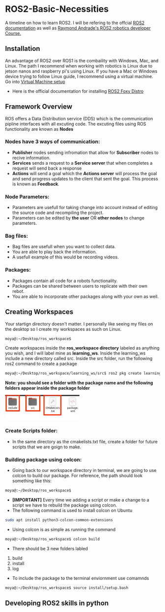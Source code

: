 # ROS2-Basic-Necessities
A timeline on how to learn ROS2. I will be refering to the offcial [ROS2 documentation](https://docs.ros.org/en/foxy/index.html) as well as [Raymond Andrade's ROS2 robotics developer Course.](https://www.udemy.com/course/ros2-robotics-developer-course-using-ros2-in-python/)


## Installation
An advantage of ROS2 over ROS1 is the combaility with Windows, Mac, and Linux. The path I recommend when working with robotics is Linux due to jetson nanos and raspberry pi's using Linux. If you have a Mac or Windows device trying to follow Linux guide, I recommend using a virtual machine. Go into [Virtual Machine setup](VirtualMachineSetup)
* Here is the official documentation for installing [ROS2 Foxy Distro](https://docs.ros.org/en/foxy/Installation.html)

## Framework Overview
ROS offers a Data Distribution service (DDS) which is the communication pipline interfaces with all excuting code. The excuting files using ROS functionality are known as **Nodes**

### Nodes have 3 ways of communication:
* **Publisher** nodes sending infromation that allow for **Subscriber** nodes to recive information.
* **Services** sends a request to a **Service server** that when completes a request will send back a response
* **Actions** will send a goal which the **Actions server** will process the goal and send progress updates to the client that sent the goal. This process is known as **Feedback**.

### Node Parameters:
* Parameters are usefull for taking change into account instead of editing the source code and recompiling the project. 
* Parameters can be edited by **the user** OR **other nodes** to change parameters.

### Bag files:
* Bag files are usefull when you want to collect data.
* You are able to play back the information.
* A usefull example of this would be recording videos.

### Packages:
* Packages contain all code for a robots functionality.
* Packages can be shared between users to replicate with their own rebot.
* You are able to incorporate other packages along with your own as well.

## Creating Workspaces
Your startign directory doesn't matter. I personally like seeing my files on the desktop so I create my workspaces as such on Linux.

```bash
moya@:~/Desktop/ros_workspace$
```

Create workspaces inside the **ros_workspace directory** labeled as anything  you wish, and I will label mine as **learning_ws**. Inside the learning_ws include a new directory called src. Inside the src folder, run the following ros2 command to create a package
```bash
moya@:~/Desktop/ros_workspace/learning_ws/src$ ros2 pkg create learning_ws_pkg --build-type ament_cmake
```
**Note: you should see a folder with the package name and the following folders appear inside the package folder**

![folders](/imgs/amentcmake.png)

### Create Scripts folder:
* In the same directory as the cmakelists.txt file, create a folder for future scripts that we are goign to make.

### Building package using colcon:
* Going back to our workspace directory in terminal, we are going to use colcon to build our package. For reference, the path should look something like this:
```bash
moya@:~/Desktop/ros_workspace$
```

* **[IMPORTANT]** Every time we adding a script or make a change to a script we have to rebuild the package using colcon.
* The following command is used to install colcon on Ubuntu
```bash
sudo apt install python3-colcon-common-extensions
```
* Using colcon is as simple as running the command
```bash
moya@:~/Desktop/ros_workspace$ colcon build
```
* There should be 3 new folders labled
1. build
2. install
3. log
* To include the package to the terminal enviornment use comamnds
```bash
moya@:~/Desktop/ros_workspace$ source install/setup.bash
```

## Developing ROS2 skills in python

